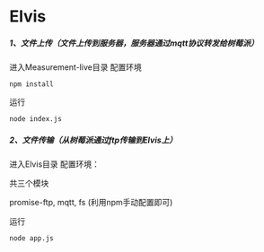 # Elvis

##### 1、文件上传（文件上传到服务器，服务器通过mqtt协议转发给树莓派）

进入Measurement-live目录
配置环境

```npm install```

运行

```node index.js```

##### 2、文件传输（从树莓派通过ftp传输到Elvis上）

进入Elvis目录
配置环境：

共三个模块


promise-ftp, mqtt, fs (利用npm手动配置即可)

运行

```node app.js```

